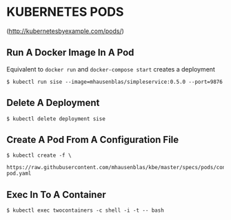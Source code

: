 # KUBERNETES PODS
(http://kubernetesbyexample.com/pods/)

## Run A Docker Image In A Pod
Equivalent to `docker run` and `docker-compose start`
creates a deployment
```console
$ kubectl run sise --image=mhausenblas/simpleservice:0.5.0 --port=9876
```

## Delete A Deployment
```console
$ kubectl delete deployment sise
```

## Create A Pod From A Configuration File
```console
$ kubectl create -f \
  https://raw.githubusercontent.com/mhausenblas/kbe/master/specs/pods/constraint-pod.yaml
```

## Exec In To A Container
```console
$ kubectl exec twocontainers -c shell -i -t -- bash
```
